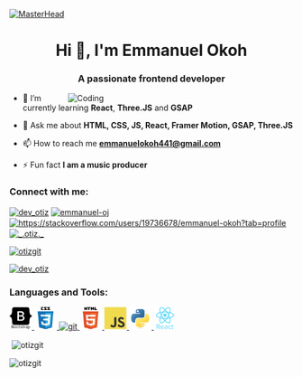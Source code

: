 [![MasterHead](https://repository-images.githubusercontent.com/588181932/e36ec678-7984-4cdd-8e4c-a3932772ff8e)](https://rishavchanda.io)
<h1 align="center">Hi 👋, I'm Emmanuel Okoh</h1>
<h3 align="center">A passionate frontend developer</h3>
<img align="right" alt="Coding" width="400" src="https://gifdb.com/images/high/animated-man-computer-coding-nae6mec378lsg1i3.gif">

- 🌱 I’m currently learning **React**, **Three.JS** and **GSAP** 

- 💬 Ask me about **HTML, CSS, JS, React, Framer Motion, GSAP, Three.JS**

- 📫 How to reach me **emmanuelokoh441@gmail.com**

- ⚡ Fun fact **I am a music producer**

<h3 align="left">Connect with me:</h3>
<p align="left">
<a href="https://twitter.com/dev_otiz" target="blank"><img align="center" src="https://raw.githubusercontent.com/rahuldkjain/github-profile-readme-generator/master/src/images/icons/Social/twitter.svg" alt="dev_otiz" height="30" width="40" /></a>
<a href="https://linkedin.com/in/emmanuel-oj" target="blank"><img align="center" src="https://raw.githubusercontent.com/rahuldkjain/github-profile-readme-generator/master/src/images/icons/Social/linked-in-alt.svg" alt="emmanuel-oj" height="30" width="40" /></a>
<a href="https://stackoverflow.com/users/https://stackoverflow.com/users/19736678/emmanuel-okoh?tab=profile" target="blank"><img align="center" src="https://raw.githubusercontent.com/rahuldkjain/github-profile-readme-generator/master/src/images/icons/Social/stack-overflow.svg" alt="https://stackoverflow.com/users/19736678/emmanuel-okoh?tab=profile" height="30" width="40" /></a>
<a href="https://instagram.com/_.otiz._" target="blank"><img align="center" src="https://raw.githubusercontent.com/rahuldkjain/github-profile-readme-generator/master/src/images/icons/Social/instagram.svg" alt="_.otiz._" height="30" width="40" /></a>
</p>

<p align="left"> <a href="https://github.com/ryo-ma/github-profile-trophy"><img src="https://github-profile-trophy.vercel.app/?username=otizgit" alt="otizgit" /></a> </p>

<p align="left"> <a href="https://twitter.com/dev_otiz" target="blank"><img src="https://img.shields.io/twitter/follow/dev_otiz?logo=twitter&style=for-the-badge" alt="dev_otiz" /></a> </p>  

<h3 align="left">Languages and Tools:</h3>
<p align="left"> <a href="https://getbootstrap.com" target="_blank" rel="noreferrer"> <img src="https://raw.githubusercontent.com/devicons/devicon/master/icons/bootstrap/bootstrap-plain-wordmark.svg" alt="bootstrap" width="40" height="40"/> </a> <a href="https://www.w3schools.com/css/" target="_blank" rel="noreferrer"> <img src="https://raw.githubusercontent.com/devicons/devicon/master/icons/css3/css3-original-wordmark.svg" alt="css3" width="40" height="40"/> </a> <a href="https://git-scm.com/" target="_blank" rel="noreferrer"> <img src="https://www.vectorlogo.zone/logos/git-scm/git-scm-icon.svg" alt="git" width="40" height="40"/> </a> <a href="https://www.w3.org/html/" target="_blank" rel="noreferrer"> <img src="https://raw.githubusercontent.com/devicons/devicon/master/icons/html5/html5-original-wordmark.svg" alt="html5" width="40" height="40"/> </a> <a href="https://developer.mozilla.org/en-US/docs/Web/JavaScript" target="_blank" rel="noreferrer"> <img src="https://raw.githubusercontent.com/devicons/devicon/master/icons/javascript/javascript-original.svg" alt="javascript" width="40" height="40"/> </a> <a href="https://www.python.org" target="_blank" rel="noreferrer"> <img src="https://raw.githubusercontent.com/devicons/devicon/master/icons/python/python-original.svg" alt="python" width="40" height="40"/> </a> <a href="https://reactjs.org/" target="_blank" rel="noreferrer"> <img src="https://raw.githubusercontent.com/devicons/devicon/master/icons/react/react-original-wordmark.svg" alt="react" width="40" height="40"/> </a> </p>

<p>&nbsp;<img align="center" src="https://github-readme-stats.vercel.app/api?username=otizgit&show_icons=true&locale=en" alt="otizgit" /></p>

<p><img align="center" src="https://github-readme-streak-stats.herokuapp.com/?user=otizgit&" alt="otizgit" /></p>
